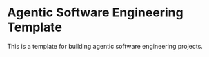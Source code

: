 # Agentic Software Engineering Template

This is a template for building agentic software engineering projects.